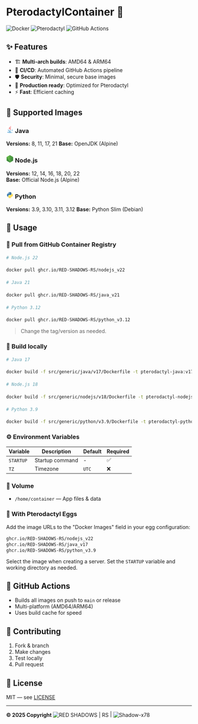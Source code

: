 <!-- © Copyright RED SHADOWS | RS - Shadow-x78 -->

# PterodactylContainer 🔨

![Docker](https://img.shields.io/badge/docker-%230db7ed.svg?style=for-the-badge&logo=docker&logoColor=white)
![Pterodactyl](https://img.shields.io/badge/Pterodactyl-0e4688?style=for-the-badge&logo=pterodactyl&logoColor=white)
![GitHub Actions](https://img.shields.io/badge/github%20actions-%232671E5.svg?style=for-the-badge&logo=githubactions&logoColor=white)

## ✨ Features

- 🏗️ **Multi-arch builds**: AMD64 & ARM64
- 🤖 **CI/CD**: Automated GitHub Actions pipeline
- 🛡️ **Security**: Minimal, secure base images
- 🚀 **Production ready**: Optimized for Pterodactyl
- ⚡ **Fast**: Efficient caching

## 🐳 Supported Images

### <img src="https://raw.githubusercontent.com/devicons/devicon/master/icons/java/java-original.svg" alt="Java" width="20" height="20"/> Java

**Versions:** 8, 11, 17, 21
**Base:** OpenJDK (Alpine)

### <img src="https://raw.githubusercontent.com/devicons/devicon/master/icons/nodejs/nodejs-original.svg" alt="Node.js" width="20" height="20"/> Node.js

**Versions:** 12, 14, 16, 18, 20, 22  
**Base:** Official Node.js (Alpine)

### <img src="https://raw.githubusercontent.com/devicons/devicon/master/icons/python/python-original.svg" alt="Python" width="20" height="20"/> Python

**Versions:** 3.9, 3.10, 3.11, 3.12
**Base:** Python Slim (Debian)

## 🚀 Usage

### 🐳 Pull from GitHub Container Registry

```bash
# Node.js 22

docker pull ghcr.io/RED-SHADOWS-RS/nodejs_v22

# Java 21

docker pull ghcr.io/RED-SHADOWS-RS/java_v21

# Python 3.12

docker pull ghcr.io/RED-SHADOWS-RS/python_v3.12
```

> Change the tag/version as needed.

### 🔨 Build locally

```bash
# Java 17

docker build -f src/generic/java/v17/Dockerfile -t pterodactyl-java:v17 src/generic/java/

# Node.js 18

docker build -f src/generic/nodejs/v18/Dockerfile -t pterodactyl-nodejs:v18 src/generic/nodejs/

# Python 3.9

docker build -f src/generic/python/v3.9/Dockerfile -t pterodactyl-python:v3.9 src/generic/python/
```

### ⚙️ Environment Variables

| Variable  | Description                | Default | Required |
|-----------|----------------------------|---------|----------|
| `STARTUP` | Startup command            | -       | ✅       |
| `TZ`      | Timezone                   | `UTC`   | ❌       |

### 📁 Volume

- `/home/container` — App files & data

### 🥚 With Pterodactyl Eggs

Add the image URLs to the "Docker Images" field in your egg configuration:

```
ghcr.io/RED-SHADOWS-RS/nodejs_v22
ghcr.io/RED-SHADOWS-RS/java_v17
ghcr.io/RED-SHADOWS-RS/python_v3.9
```

Select the image when creating a server. Set the `STARTUP` variable and working directory as needed.

## 🤖 GitHub Actions

- Builds all images on push to `main` or release
- Multi-platform (AMD64/ARM64)
- Uses build cache for speed

## 🤝 Contributing

1. Fork & branch
2. Make changes
3. Test locally
4. Pull request

## 📜 License

MIT — see [LICENSE](LICENSE)

---

<span style="font-weight:bold;vertical-align:middle;">&#169; 2025 Copyright</span> <img src="https://img.shields.io/badge/RED%20SHADOWS%20%7C%20RS-DC143C?style=flat&logo=github&logoColor=white&labelColor=2F2F2F" alt="RED SHADOWS | RS" style="vertical-align:middle;"/> &#124; <img src="https://img.shields.io/badge/Shadow--x78-000000?style=flat&logo=github&logoColor=white&labelColor=2F2F2F" alt="Shadow-x78" style="vertical-align:middle;"/>
